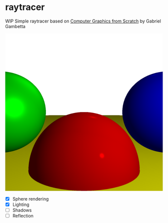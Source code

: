 # raytracer

WIP Simple raytracer based on [Computer Graphics from Scratch](https://gabrielgambetta.com/computer-graphics-from-scratch/) by Gabriel Gambetta

![output](output.png)

- [x] Sphere rendering
- [x] Lighting
- [ ] Shadows
- [ ] Reflection
